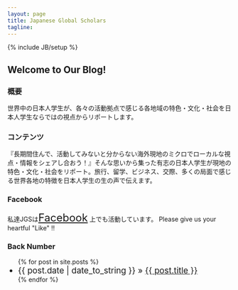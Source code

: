 ```yaml
---
layout: page
title: Japanese Global Scholars
tagline:
---
```

{% include JB/setup %}

## Welcome to Our Blog!

### 概要
世界中の日本人学生が、各々の活動拠点で感じる各地域の特色・文化・社会を日本人学生ならではの視点からリポートします。

### コンテンツ

『長期間住んで、活動してみないと分からない海外現地のミクロでローカルな視点・情報をシェアし合おう！』そんな思いから集った有志の日本人学生が現地の特色・文化・社会をリポート。旅行、留学、ビジネス、交際、多くの局面で感じる世界各地の特徴を日本人学生の生の声で伝えます。

### Facebook

私達JGSは<span style="font-size:18pt"><a href="https://www.facebook.com/Japanese.Global.Scholars">Facebook</a></span> 上でも活動しています。
Please give us your heartful "Like" !! 




### Back Number
<ul class="posts">
  {% for post in site.posts %}
    <li style="font-size:14pt"><span>{{ post.date | date_to_string }}</span> &raquo; <a href="{{ BASE_PATH }}{{ post.url }}">{{ post.title }}</a></li>
  {% endfor %}
</ul>

